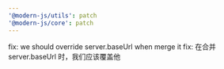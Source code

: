 ```yaml
---
'@modern-js/utils': patch
'@modern-js/core': patch
---
```


fix: we should override server.baseUrl when merge it
fix: 在合并 server.baseUrl 时，我们应该覆盖他
